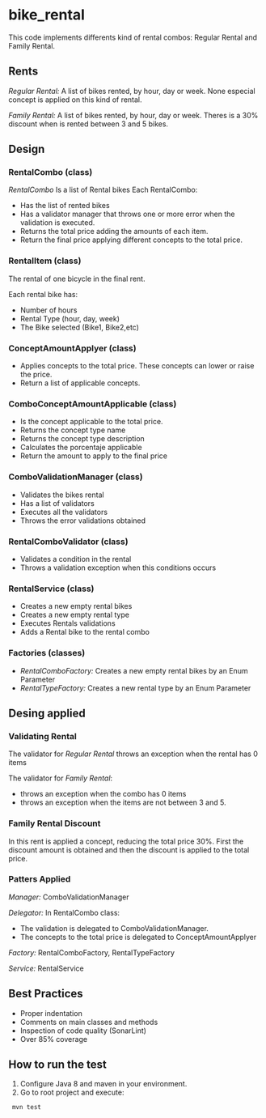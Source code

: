 # bike_rental

This code implements differents kind of rental combos: Regular Rental and Family Rental.

## Rents


*Regular Rental:* A list of bikes rented, by hour, day or week. None especial concept is applied on this kind of rental.

*Family Rental:* A list of bikes rented, by hour, day or week. Theres is a 30% discount when is rented between 3 and 5 bikes.


## Design
### RentalCombo (class)

*RentalCombo* Is a list of Rental bikes
Each RentalCombo: 
* Has the list of rented bikes
* Has a validator manager that throws one or more error when the validation is executed.
* Returns the total price adding the amounts of each item.
* Return the final price applying different concepts to the total price.

### RentalItem (class)

The rental of one bicycle in the final rent.

Each rental bike has:
* Number of hours
* Rental Type (hour, day, week)
* The Bike selected (Bike1, Bike2,etc)

### ConceptAmountApplyer (class)
* Applies concepts to the total price. These concepts can lower or raise the price.
* Return a list of applicable concepts.


### ComboConceptAmountApplicable (class)
* Is the concept applicable to the total price.
* Returns the concept type name
* Returns the concept type description
* Calculates the porcentaje applicable 
* Return the amount to apply to the final price

### ComboValidationManager (class)
* Validates the bikes rental 
* Has a list of validators
* Executes all the validators
* Throws the error validations obtained 

### RentalComboValidator (class)
* Validates a condition in the rental 
* Throws a validation exception when this conditions occurs


### RentalService (class)
* Creates a new empty rental bikes
* Creates a new empty rental type
* Executes Rentals validations
* Adds a Rental bike to the rental combo

### Factories (classes)
* *RentalComboFactory:* Creates a new empty rental bikes by an Enum Parameter
* *RentalTypeFactory:* Creates a new rental type by an Enum Parameter


## Desing applied

### Validating Rental

The validator for *Regular Rental* throws an exception when the rental has 0 items

The validator for *Family Rental*:
* throws an exception when the combo has 0 items
* throws an exception when the items are not between 3 and 5.

### Family Rental Discount 

In this rent is applied a concept, reducing the total price 30%.
First the discount amount is obtained and then the discount is applied to the total price.

### Patters Applied
*Manager:* ComboValidationManager

*Delegator:* In RentalCombo class:
* The validation is delegated to ComboValidationManager. 
* The concepts to the total price is delegated to ConceptAmountApplyer

*Factory:* RentalComboFactory, RentalTypeFactory

*Service:* RentalService

## Best Practices
* Proper indentation
* Comments on main classes and methods
* Inspection of code quality (SonarLint)
* Over 85% coverage

## How to run the test
1. Configure Java 8 and maven in your environment.
2. Go to root project and execute:
```bash
 mvn test
```